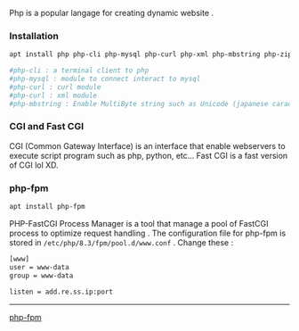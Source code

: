 
Php is a popular langage for creating dynamic website .


### Installation 

```sh
apt install php php-cli php-mysql php-curl php-xml php-mbstring php-zip

#php-cli : a terminal client to php
#php-mysql : module to connect interact to mysql 
#php-curl : curl module
#php-curl : xml module
#php-mbstring : Enable MultiByte string such as Unicode (japanese caractere)
```
### CGI and Fast CGI

CGI (Common Gateway Interface) is an interface that enable webservers to execute script program such as php, python, etc... Fast CGI is a fast version of CGI lol XD.

### php-fpm

```sh
apt install php-fpm
```

PHP-FastCGI Process Manager is a tool that manage a pool of FastCGI process to optimize request handling . 
The configuration file for php-fpm is stored in `/etc/php/8.3/fpm/pool.d/www.conf` . Change these :

```sh
[www]
user = www-data
group = www-data

listen = add.re.ss.ip:port
```

--------
[php-fpm](https://docs.vultr.com/how-to-install-php-and-php-fpm-on-ubuntu-24-04#install-and-configure-php-fpm)